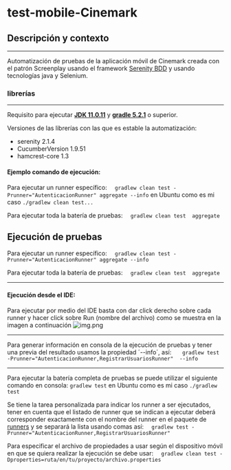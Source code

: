 # test-mobile-Cinemark

## Descripción y contexto

---  
Automatización de pruebas de la aplicación móvil de Cinemark creada con el patrón Screenplay usando el
framework [Serenity BDD](https://serenity-bdd.github.io/docs/guide/user_guide_intro) y usando tecnologías java y
Selenium.
### librerías

---  

Requisito para ejecutar **[JDK 11.0.11](https://www.oracle.com/co/java/technologies/javase-jdk11-downloads.html)**
y  **[gradle 5.2.1](https://gradle.org/install/)** o superior.

Versiones de las librerías con las que es estable la automatización:

+ serenity 2.1.4
+ CucumberVersion 1.9.51
+ hamcrest-core 1.3

#### Ejemplo comando de ejecución:

Para ejecutar un runner específico:
```   gradlew clean test -Prunner="AutenticacionRunner" aggregate --info ``` en Ubuntu como es mi caso ```./gradlew clean test...```

Para ejecutar toda la batería de pruebas:
```   gradlew clean test  aggregate  ```

## Ejecución de pruebas

Para ejecutar un runner específico:
```   gradlew clean test -Prunner="AutenticacionRunner" aggregate --info ```

Para ejecutar toda la batería de pruebas:
```   gradlew clean test  aggregate  ```

---  
#### Ejecución desde el IDE:
Para ejecutar por medio del IDE basta con dar click derecho sobre cada runner y hacer click sobre Run (nombre del archivo)
como se muestra en la imagen a continuación
![img.png](img.png)

---
Para generar información en consola de la ejecución de pruebas y tener una previa del resultado usamos la propiedad
´--info´, así:
```   gradlew test -Prunner="AutenticacionRunner,RegistrarUsuariosRunner"  --info```

---  
Para ejecutar la batería completa de pruebas se puede utilizar el siguiente comando en consola:
``` gradlew test ``` en Ubuntu como es mi caso ```./gradlew test```

Se tiene la tarea personalizada para indicar los runner a ser ejecutados, tener en cuenta que el listado de runner que se
indican a ejecutar deberá corresponder exactamente con el nombre del runner en el paquete
de [runners](./src/test/java/cinemark/runners) y se separará la lista usando comas así:
```   gradlew test -Prunner="AutenticacionRunner,RegistrarUsuariosRunner"  ```

Para especificar el archivo de propiedades a usar según el dispositivo móvil en que se quiera realizar la ejecución se
debe usar:
```   gradlew clean test -Dproperties=ruta/en/tu/proyecto/archivo.properties   ```

